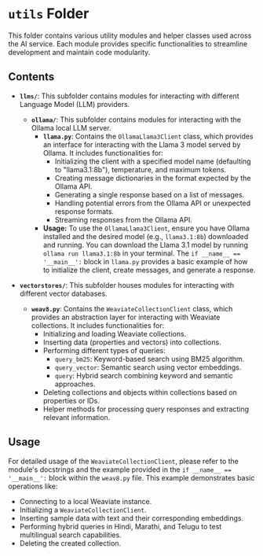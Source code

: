 # `utils` Folder

This folder contains various utility modules and helper classes used across the AI service. Each module provides specific functionalities to streamline development and maintain code modularity.

## Contents

* **`llms/`**: This subfolder contains modules for interacting with different Language Model (LLM) providers.
    * **`ollama/`**: This subfolder contains modules for interacting with the Ollama local LLM server.
        * **`llama.py`**: Contains the `OllamaLlama3Client` class, which provides an interface for interacting with the Llama 3 model served by Ollama. It includes functionalities for:
            * Initializing the client with a specified model name (defaulting to "llama3.1:8b"), temperature, and maximum tokens.
            * Creating message dictionaries in the format expected by the Ollama API.
            * Generating a single response based on a list of messages.
            * Handling potential errors from the Ollama API or unexpected response formats.
            * Streaming responses from the Ollama API.
        * **Usage:**
            To use the `OllamaLlama3Client`, ensure you have Ollama installed and the desired model (e.g., `llama3.1:8b`) downloaded and running. You can download the Llama 3.1 model by running `ollama run llama3.1:8b` in your terminal. The `if __name__ == '__main__':` block in `llama.py` provides a basic example of how to initialize the client, create messages, and generate a response.

* **`vectorstores/`**: This subfolder houses modules for interacting with different vector databases.
    * **`weav8.py`**: Contains the `WeaviateCollectionClient` class, which provides an abstraction layer for interacting with Weaviate collections. It includes functionalities for:
        * Initializing and loading Weaviate collections.
        * Inserting data (properties and vectors) into collections.
        * Performing different types of queries:
            * `query_bm25`: Keyword-based search using BM25 algorithm.
            * `query_vector`: Semantic search using vector embeddings.
            * `query`: Hybrid search combining keyword and semantic approaches.
        * Deleting collections and objects within collections based on properties or IDs.
        * Helper methods for processing query responses and extracting relevant information.

## Usage

For detailed usage of the `WeaviateCollectionClient`, please refer to the module's docstrings and the example provided in the `if __name__ == '__main__':` block within the `weav8.py` file. This example demonstrates basic operations like:

* Connecting to a local Weaviate instance.
* Initializing a `WeaviateCollectionClient`.
* Inserting sample data with text and their corresponding embeddings.
* Performing hybrid queries in Hindi, Marathi, and Telugu to test multilingual search capabilities.
* Deleting the created collection.